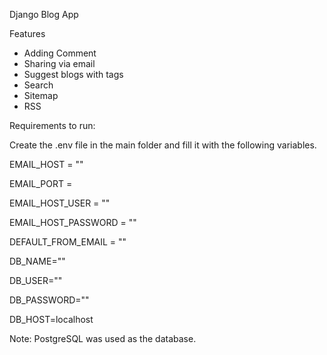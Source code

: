 Django Blog App

Features
* Adding Comment
* Sharing via email
* Suggest blogs with tags
* Search
* Sitemap
* RSS

Requirements to run:

Create the .env file in the main folder and fill it with the following variables.

EMAIL_HOST = ""

EMAIL_PORT =

EMAIL_HOST_USER = ""

EMAIL_HOST_PASSWORD = ""

DEFAULT_FROM_EMAIL = ""

DB_NAME=""

DB_USER=""

DB_PASSWORD=""

DB_HOST=localhost

Note: PostgreSQL was used as the database.
